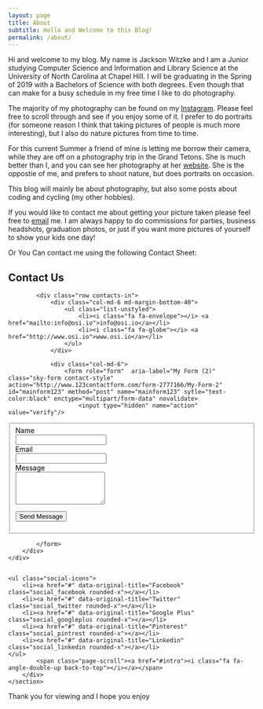 ```yaml
---
layout: page
title: About
subtitle: Hello and Welcome to this Blog!
permalink: /about/
---
```


Hi and welcome to my blog. My name is Jackson Witzke and I am a Junior studying Computer Science and Information and Library Science at the University of North Carolina at Chapel Hill. I will be graduating in the Spring of 2019 with a Bachelors of Science with both degrees. Even though that can make for a busy schedule in my free time I like to do photography.

The majority of my photography can be found on my [Instagram][instagram]. Please feel free to scroll through and see if you enjoy some of it. I prefer to do portraits (for someone reason I think that taking pictures of people is much more interesting), but I also do nature pictures from time to time. 

For this current Summer a friend of mine is letting me borrow their camera, while they are off on a photography trip in the Grand Tetons. She is much better than I, and you can see her photography at her [website][afp]. She is the oppostie of me, and prefers to shoot nature, but does portraits on occasion. 

This blog will mainly be about photography, but also some posts about coding and cycling (my other hobbies).

If you would like to contact me about getting your picture taken please feel free to [email](mailto:jawitzke14@gmail.com) me. I am always happy to do commissions for parties, business headshots, graduation photos, or just if you want more pictures of yourself to show your kids one day!

Or You Can contact me using the following Contact Sheet:

<section id="contact" class="contacts-section">
	<div class="container content-lg">
		<div class="title-v1">
			<h2>Contact Us</h2>
			</div>

			<div class="row contacts-in">
				<div class="col-md-6 md-margin-bottom-40">
					<ul class="list-unstyled">
						<li><i class="fa fa-envelope"></i> <a href="mailto:info@osi.io">info@osi.io</a></li>
						<li><i class="fa fa-globe"></i> <a href="http://www.osi.io">www.osi.io</a></li>
					</ul>
				</div>

				<div class="col-md-6">
					<form role="form"  aria-label="My Form (2)"  class="sky-form contact-style" action="http://www.123contactform.com/form-2777166/My-Form-2" id="mainform123" method="post" name="mainform123" sytle="text-color:black" enctype="multipart/form-data" novalidate>
						<input type="hidden" name="action" value="verify"/>
<input type="hidden" name="tmp_referer" value=""/>
<input type="hidden" name="tmp_form_host" value="http://www.123contactform.com/form-2777166/My-Form-2"/>
<input type="hidden" size="30" name="viewformr" id="viewformr" value="cfr_1498094396.5972" />
<input type="hidden" name="f_autoresponder" id="f_autoresponder" value="0"/>
<input type="hidden" name="special_autoresponder" id="special_autoresponder" value=""/>
<input type="hidden" id="language" name="language" value="en"/><input type="hidden" id="language-changed" name="languageChanged" value="no"/><div class="class123_maintable maintable_centered form-top-aligned form-top-aligned container-normal" style="" >
						<fieldset>
<div id="fieldcontainer1" data-idcontainer="30070338" class="fieldcontainer currentPage1 currentPageActive  fieldwidth200      "  style="color:black  ">
<div id="row" class="fieldtype-0-0 row row-fluid currentPage1 currentPageActive">
<div class="col-md-7 margin-bottom-20 col-md-offset-0">
<label class="class123-label class123-fieldname    requiredfield " id="id123-title30070338" for="id123-control30070338" >Name</label></div></div>
<div id="rowsec1" class="fieldcontainer fieldtype-0-0 rowdown currentPage1 currentPageActive">
<div class="row rowdownsmall align-left"><input type="hidden" id="errorflagrow1" value=""/><div class="control-row" ><div class="subitem col-lg-6 col-md-6 col-sm-6"><input  id="id123-control30070338" name="control30070338"     onclick=" InputActions(this,'row1');" onkeyup=" InputActions(this,'row1');  " onchange="InputRules(30070338); ;  " type="text" value=""  /></div></div></div></div>
</div>

<div id="fieldcontainer2" data-idcontainer="30070347" class="fieldcontainer currentPage1 currentPageActive  fieldwidth100      "  style="color:black  ">
<div id="row2" class="fieldtype-0-0 row row-fluid currentPage1 currentPageActive">
<div class="subitem col-lg-12 rowup col-md-12 col-sm-12">
<label class="class123-label class123-fieldname    requiredfield " id="id123-title30070347" for="id123-control30070347" >Email</label></div></div>
<div id="rowsec2" class="fieldcontainer fieldtype-0-0 rowdown currentPage1 currentPageActive">
<div class="row rowdownsmall align-left"><input type="hidden" id="errorflagrow2" value=""/><div class="control-row" ><div class="subitem col-lg-6 col-md-6 col-sm-6"><input  id="id123-control30070347" name="control30070347"     onclick=" InputActions(this,'row2');" onkeyup=" InputActions(this,'row2');  " onchange="InputRules(30070347); ;  " type="text" value=""  /></div></div></div></div>
</div>

<div id="fieldcontainer3" data-idcontainer="30070355" class="fieldcontainer currentPage1 currentPageActive  fieldwidth100      "  style=" color:black ">
<div id="row3" class="fieldtype-1-0 row row-fluid currentPage1 currentPageActive">
<div class="subitem col-lg-12 rowup col-md-12 col-sm-12">
<label class="class123-label class123-fieldname    requiredfield " id="id123-title30070355" for="id123-control30070355" >Message</label></div></div>
<div id="rowsec3" class="fieldcontainer fieldtype-1-0 rowdown currentPage1 currentPageActive">
<div class="row rowdownsmall align-left"><input type="hidden" id="errorflagrow3" value=""/><div class="control-row"><div class="subitem col-lg-12 col-md-12 col-sm-12"><div class="textarea-container force_block"><textarea   id="id123-control30070355" name="control30070355" onclick=" InputActions(this,'row3');" onkeyup=" InputActions(this,'row3');  " onchange="InputRules(30070355); ;  " rows="4"  ></textarea></div></div><div class="clear"></div></div></div></div>
</div>

<div class="row"><div class="subitem col-lg-12 col-md-12 col-sm-12"><div id="checkout_form_con"></div></div></div>
<p><button type="submit" class="btn-u btn-brd btn-brd-hover btn-u-dark">Send Message</button></p>
</div> 

<input type="hidden" name="hiddenfields" id="hiddenfields" value=""/>
			<input type="hidden" name="hiddenfields_pages" id="hiddenfields_pages" value=""/>
			<input type="hidden" name="activepage" id="activepage" value="1"/>
			<input type="hidden" name="totalpages" id="totalpages" value="1"/>
			<input type="hidden" name="nextpagenr" id="nextpagenr" value="2"/>
			<input type="hidden" name="prevpagenr" id="prevpagenr" value="0"/>
		
			</form>
		</div>
	</div>
	

	<ul class="social-icons">
		<li><a href="#" data-original-title="Facebook" class="social_facebook rounded-x"></a></li>
		<li><a href="#" data-original-title="Twitter" class="social_twitter rounded-x"></a></li>
		<li><a href="#" data-original-title="Google Plus" class="social_googleplus rounded-x"></a></li>
		<li><a href="#" data-original-title="Pinterest" class="social_pintrest rounded-x"></a></li>
		<li><a href="#" data-original-title="Linkedin" class="social_linkedin rounded-x"></a></li>
	</ul>
			<span class="page-scroll"><a href="#intro"><i class="fa fa-angle-double-up back-to-top"></i></a></span>
		</div>
	</section>
	
	
Thank you for viewing and I hope you enjoy

<div>
	  <p>
     		<script>
						var week_days = new Array(8);
								week_days[1] = "Sunday";
								week_days[2] = "Monday";
								week_days[3] = "Tuesday";
								week_days[4] = "Wednesday";
								week_days[5] = "Thursday";
								week_days[6] = "Friday";
								week_days[7] = "Saturday";
								
						var month_array = new Array(13);
								month_array[1] = "January";
								month_array[2] = "February";
								month_array[3] = "March";
								month_array[4] = "April";
								month_array[5] = "May";
								month_array[6] = "June";
								month_array[7] = "July";
								month_array[8] = "August";
								month_array[9] = "September";
								month_array[10] = "October";
								month_array[11] = "November";
								month_array[12] = "December";
								
						var date_obj = new 	Date(document.lastModified)
						var curr_day = week_days[date_obj.getDay() + 1]
						var curr_month = month_array[date_obj.getMonth() + 1]
						var curr_date = date_obj.getDate()
						var curr_year = date_obj.getYear()	
							if (curr_year < 2000)
								curr_year+=1900
								document.write("Last updated on" + " " + curr_day + ", " 
								+ curr_month + " " + curr_date + " " + curr_year)
		 </script>
           </p>
      </div>

[instagram]:   https://www.instagram.com/jacksonwitzke/
[afp]:         http://www.alexisfairbanksphotography.com/

